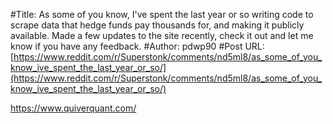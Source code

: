 #Title: As some of you know, I've spent the last year or so writing code to scrape data that hedge funds pay thousands for, and making it publicly available. Made a few updates to the site recently, check it out and let me know if you have any feedback.
#Author: pdwp90
#Post URL: [https://www.reddit.com/r/Superstonk/comments/nd5ml8/as_some_of_you_know_ive_spent_the_last_year_or_so/](https://www.reddit.com/r/Superstonk/comments/nd5ml8/as_some_of_you_know_ive_spent_the_last_year_or_so/)


https://www.quiverquant.com/